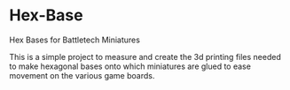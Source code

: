 # Hex-Base
Hex Bases for Battletech Miniatures

This is a simple project to measure and create the 3d printing files needed to make hexagonal bases onto which miniatures are glued to ease movement on the various game boards.  

